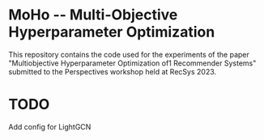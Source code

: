 # MoHo -- Multi-Objective Hyperparameter Optimization
This repository contains the code used for the experiments of the paper "Multiobjective Hyperparameter Optimization of1
Recommender Systems" submitted to the Perspectives workshop held at RecSys 2023.

# TODO 
Add config for LightGCN